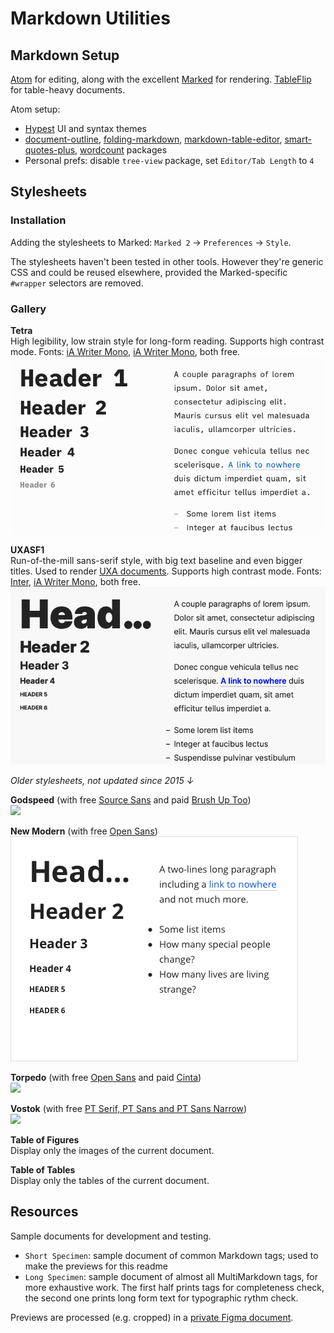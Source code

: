 # Markdown Utilities

## Markdown Setup

[Atom](https://atom.io/) for editing, along with the excellent [Marked](https://marked2app.com/) for rendering.
[TableFlip](TableFlip) for table-heavy documents.

Atom setup:

- [Hypest](https://hector.me/hypest-atom) UI and syntax themes
- [document-outline](https://atom.io/packages/document-outline), [folding-markdown](https://atom.io/packages/folding-markdown), [markdown-table-editor](https://atom.io/packages/markdown-table-editor), [smart-quotes-plus](https://atom.io/packages/smart-quotes-plus), [wordcount](https://atom.io/packages/wordcount) packages
- Personal prefs: disable `tree-view` package, set `Editor/Tab Length` to `4`

## Stylesheets

### Installation

Adding the stylesheets to Marked: `Marked 2` → `Preferences` → `Style`.

The stylesheets haven't been tested in other tools. However they're generic CSS and could be reused elsewhere, provided the Marked-specific `#wrapper` selectors are removed.

### Gallery

**Tetra**  
High legibility, low strain style for long-form reading. Supports high contrast mode. Fonts: [iA Writer Mono](https://github.com/iaolo/iA-Fonts/tree/master/iA%20Writer%20Mono), [iA Writer Mono](https://github.com/iaolo/iA-Fonts/tree/master/iA%20Writer%20Quattro), both free.
![](previews/tetra.png)

**UXASF1**  
Run-of-the-mill sans-serif style, with big text baseline and even bigger titles. Used to render [UXA documents](https://github.com/nWODT-Cobalt/uxa). Supports high contrast mode. Fonts: [Inter](https://rsms.me/inter/), [iA Writer Mono](https://github.com/iaolo/iA-Fonts/tree/master/iA%20Writer%20Mono), both free.  
![](previews/uxasf1.png)

*Older stylesheets, not updated since 2015 ↓*

**Godspeed** (with free [Source Sans](https://fonts.google.com/specimen/Source+Sans+Pro) and paid [Brush Up Too](https://www.myfonts.com/fonts/pintassilgo/brush-up/too/))  
![](previews/godspeed.png)

**New Modern** (with free [Open Sans](https://fonts.google.com/specimen/Open+Sans))  
![](previews/new-modern.png)

**Torpedo** (with free [Open Sans](https://fonts.google.com/specimen/Open+Sans) and paid [Cinta](https://www.myfonts.com/fonts/tipo-pepel/cinta/))  
![](previews/torpedo.png)

**Vostok** (with free [PT Serif, PT Sans and PT Sans Narrow](https://company.paratype.com/pt-sans-pt-serif))  
![](previews/vostok.png)

**Table of Figures**  
Display only the images of the current document.

**Table of Tables**  
Display only the tables of the current document.

## Resources

Sample documents for development and testing.

- `Short Specimen`: sample document of common Markdown tags; used to make the previews for this readme
- `Long Specimen`: sample document of almost all MultiMarkdown tags, for more exhaustive work. The first half prints tags for completeness check, the second one prints long form text for typographic rythm check.

Previews are processed (e.g. cropped) in a [private Figma document](https://www.figma.com/file/lLZWGpxAc71dB5p8mI8Lkn/Markdown-Utilities).
